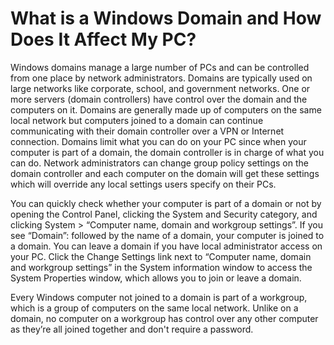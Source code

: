 # What is a Windows Domain and How Does It Affect My PC?

Windows domains manage a large number of PCs and can be controlled from one place by network administrators. Domains are typically used on large networks like corporate, school, and government networks. One or more servers (domain controllers) have control over the domain and the computers on it. Domains are generally made up of computers on the same local network but computers joined to a domain can continue communicating with their domain controller over a VPN or Internet connection. Domains limit what you can do on your PC since when your computer is part of a domain, the domain controller is in charge of what you can do. Network administrators can change group policy settings on the domain controller and each computer on the domain will get these settings which will override any local settings users specify on their PCs.  

You can quickly check whether your computer is part of a domain or not by opening the Control Panel, clicking the System and Security category, and clicking System > “Computer name, domain and workgroup settings”. If you see “Domain”: followed by the name of a domain, your computer is joined to a domain. You can leave a domain if you have local administrator access on your PC. Click the Change Settings link next to “Computer name, domain and workgroup settings” in the System information window to access the System Properties window, which allows you to join or leave a domain.

Every Windows computer not joined to a domain is part of a workgroup, which is a group of computers on the same local network. Unlike on a domain, no computer on a workgroup has control over any other computer as they’re all joined together and don't require a password.

